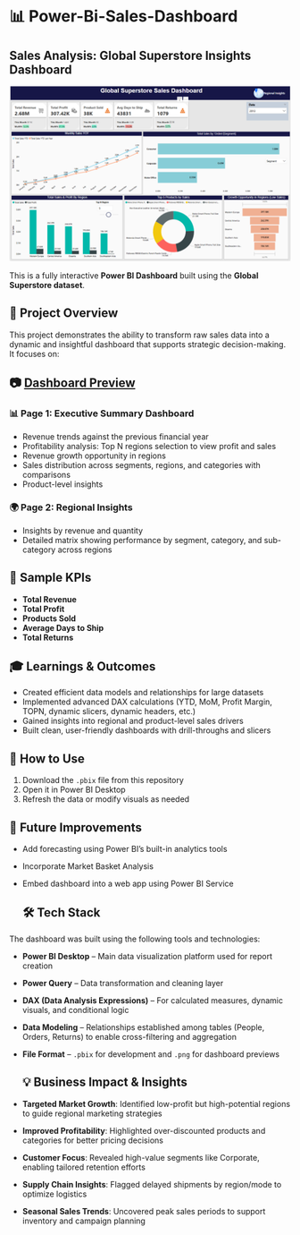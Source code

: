 # 📊 Power-Bi-Sales-Dashboard

## Sales Analysis: Global Superstore Insights Dashboard 
![Dashboard Screenshot](https://github.com/pallavibarange31/power-bi-sales-dashboard/blob/main/Dashboard.PNG)

This is a fully interactive **Power BI Dashboard** built using the **Global Superstore dataset**.  

## 🧩 Project Overview

This project demonstrates the ability to transform raw sales data into a dynamic and insightful dashboard that supports strategic decision-making. It focuses on:

## 📷 [Dashboard Preview](https://github.com/pallavibarange31/power-bi-sales-dashboard/blob/main/Sales.gif)


### 📊 Page 1: Executive Summary Dashboard
- Revenue trends against the previous financial year  
- Profitability analysis: Top N regions selection to view profit and sales  
- Revenue growth opportunity in regions  
- Sales distribution across segments, regions, and categories with comparisons  
- Product-level insights

### 🌍 Page 2: Regional Insights
- Insights by revenue and quantity  
- Detailed matrix showing performance by segment, category, and sub-category across regions

## 📌 Sample KPIs
- **Total Revenue**  
- **Total Profit**  
- **Products Sold**  
- **Average Days to Ship**  
- **Total Returns**

## 🎓 Learnings & Outcomes

- Created efficient data models and relationships for large datasets  
- Implemented advanced DAX calculations (YTD, MoM, Profit Margin, TOPN, dynamic slicers, dynamic headers, etc.)  
- Gained insights into regional and product-level sales drivers  
- Built clean, user-friendly dashboards with drill-throughs and slicers

 ## 🚀 How to Use

1. Download the `.pbix` file from this repository  
2. Open it in Power BI Desktop  
3. Refresh the data or modify visuals as needed  

## 🔮 Future Improvements

- Add forecasting using Power BI’s built-in analytics tools  
- Incorporate Market Basket Analysis  
- Embed dashboard into a web app using Power BI Service

  ## 🛠️ Tech Stack

The dashboard was built using the following tools and technologies:

- **Power BI Desktop** – Main data visualization platform used for report creation  
- **Power Query** – Data transformation and cleaning layer  
- **DAX (Data Analysis Expressions)** – For calculated measures, dynamic visuals, and conditional logic  
- **Data Modeling** – Relationships established among tables (People, Orders, Returns) to enable cross-filtering and aggregation  
- **File Format** – `.pbix` for development and `.png` for dashboard previews

  ## 💡 Business Impact & Insights

- **Targeted Market Growth**: Identified low-profit but high-potential regions to guide regional marketing strategies  
- **Improved Profitability**: Highlighted over-discounted products and categories for better pricing decisions  
- **Customer Focus**: Revealed high-value segments like Corporate, enabling tailored retention efforts  
- **Supply Chain Insights**: Flagged delayed shipments by region/mode to optimize logistics  
- **Seasonal Sales Trends**: Uncovered peak sales periods to support inventory and campaign planning  


